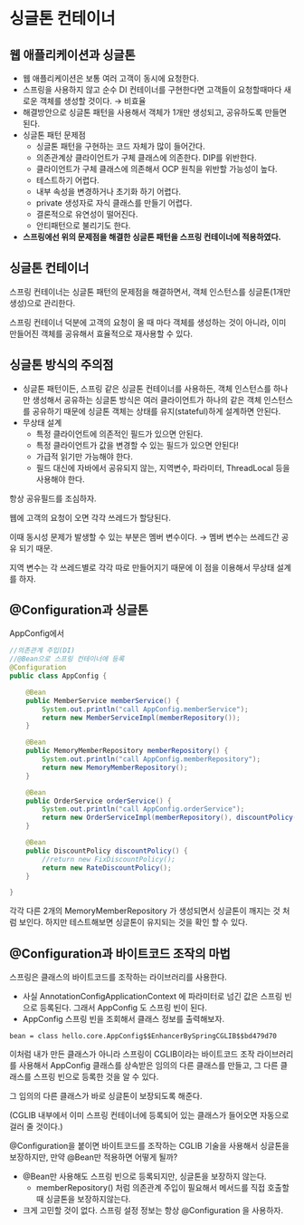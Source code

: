 # 싱글톤 컨테이너

## 웹 애플리케이션과 싱글톤

- 웹 애플리케이션은 보통 여러 고객이 동시에 요청한다.
- 스프링을 사용하지 않고 순수 DI 컨테이너를 구현한다면 고객들이 요청할때마다 새로운 객체를 생성할 것이다. → 비효율
- 해결방안으로 싱글톤 패턴을 사용해서 객체가 1개만 생성되고, 공유하도록 만들면 된다.
- 싱글톤 패턴 문제점
    - 싱글톤 패턴을 구현하는 코드 자체가 많이 들어간다.
    - 의존관계상 클라이언트가 구체 클래스에 의존한다. DIP를 위반한다.
    - 클라이언트가 구체 클래스에 의존해서 OCP 원칙을 위반할 가능성이 높다.
    - 테스트하기 어렵다.
    - 내부 속성을 변경하거나 초기화 하기 어렵다.
    - private 생성자로 자식 클래스를 만들기 어렵다.
    - 결론적으로 유연성이 떨어진다.
    - 안티패턴으로 불리기도 한다.
- **스프링에선 위의 문제점을 해결한 싱글톤 패턴을 스프링 컨테이너에 적용하였다.**

## 싱글톤 컨테이너

스프링 컨테이너는 싱글톤 패턴의 문제점을 해결하면서, 객체 인스턴스를 싱글톤(1개만 생성)으로
관리한다.

스프링 컨테이너 덕분에 고객의 요청이 올 때 마다 객체를 생성하는 것이 아니라, 이미 만들어진 객체를 공유해서 효율적으로 재사용할 수 있다.

## 싱글톤 방식의 주의점

- 싱글톤 패턴이든, 스프링 같은 싱글톤 컨테이너를 사용하든, 객체 인스턴스를 하나만 생성해서 공유하는 싱글톤 방식은 여러 클라이언트가 하나의 같은 객체 인스턴스를 공유하기 때문에 싱글톤 객체는 상태를 유지(stateful)하게 설계하면 안된다.
- 무상태 설계
    - 특정 클라이언트에 의존적인 필드가 있으면 안된다.
    - 특정 클라이언트가 값을 변경할 수 있는 필드가 있으면 안된다!
    - 가급적 읽기만 가능해야 한다.
    - 필드 대신에 자바에서 공유되지 않는, 지역변수, 파라미터, ThreadLocal 등을 사용해야 한다.

항상 공유필드를 조심하자.

웹에 고객의 요청이 오면 각각 쓰레드가 할당된다. 

이때 동시성 문제가 발생할 수 있는 부분은 멤버 변수이다. → 멤버 변수는 쓰레드간 공유 되기 때문.

지역 변수는 각 쓰레드별로 각각 따로 만들어지기 때문에 이 점을 이용해서 무상태 설계를 하자.

## @Configuration과 싱글톤

AppConfig에서

```java
//의존관계 주입(DI)
//@Bean으로 스프링 컨테이너에 등록
@Configuration
public class AppConfig {

    @Bean
    public MemberService memberService() {
        System.out.println("call AppConfig.memberService");
        return new MemberServiceImpl(memberRepository());
    }

    @Bean
    public MemoryMemberRepository memberRepository() {
        System.out.println("call AppConfig.memberRepository");
        return new MemoryMemberRepository();
    }

    @Bean
    public OrderService orderService() {
        System.out.println("call AppConfig.orderService");
        return new OrderServiceImpl(memberRepository(), discountPolicy());
    }

    @Bean
    public DiscountPolicy discountPolicy() {
        //return new FixDiscountPolicy();
        return new RateDiscountPolicy();
    }

}
```

각각 다른 2개의 MemoryMemberRepository 가 생성되면서 싱글톤이 깨지는 것 처럼 보인다.
하지만 테스트해보면 싱글톤이 유지되는 것을 확인 할 수 있다.

## @Configuration과 바이트코드 조작의 마법

스프링은 클래스의 바이트코드를 조작하는 라이브러리를 사용한다.

- 사실 AnnotationConfigApplicationContext 에 파라미터로 넘긴 값은 스프링 빈으로 등록된다. 그래서 AppConfig 도 스프링 빈이 된다.
- AppConfig 스프링 빈을 조회해서 클래스 정보를 출력해보자.

`bean = class hello.core.AppConfig$$EnhancerBySpringCGLIB$$bd479d70`

이처럼 내가 만든 클래스가 아니라 스프링이 CGLIB이라는 바이트코드 조작 라이브러리를 사용해서 AppConfig 클래스를 상속받은 임의의 다른 클래스를 만들고, 그 다른 클래스를 스프링 빈으로 등록한 것을 알 수 있다.

그 임의의 다른 클래스가 바로 싱글톤이 보장되도록 해준다. 

(CGLIB 내부에서 이미 스프링 컨테이너에 등록되어 있는 클래스가 들어오면 자동으로 걸러 줄 것이다.)

@Configuration을 붙이면 바이트코드를 조작하는 CGLIB 기술을 사용해서 싱글톤을 보장하지만, 만약 @Bean만 적용하면 어떻게 될까?

- @Bean만 사용해도 스프링 빈으로 등록되지만, 싱글톤을 보장하지 않는다.
    - memberRepository() 처럼 의존관계 주입이 필요해서 메서드를 직접 호출할 때 싱글톤을 보장하지않는다.
- 크게 고민할 것이 없다. 스프링 설정 정보는 항상 @Configuration 을 사용하자.
